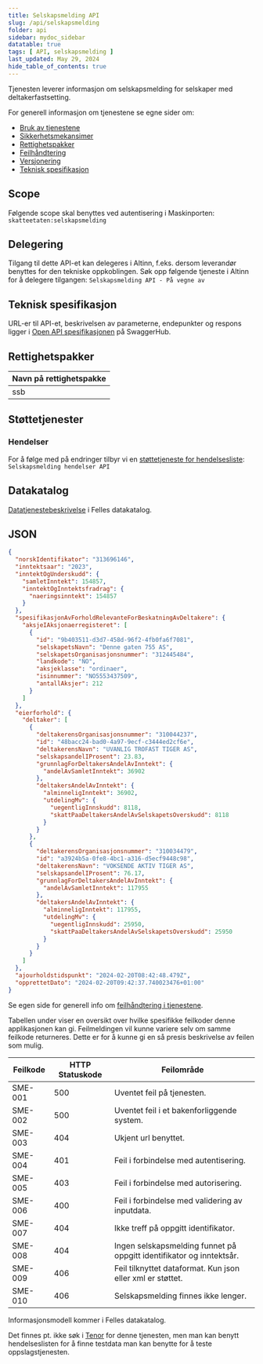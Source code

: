 ```yaml
---
title: Selskapsmelding API
slug: /api/selskapsmelding
folder: api
sidebar: mydoc_sidebar
datatable: true
tags: [ API, selskapsmelding ]
last_updated: May 29, 2024
hide_table_of_contents: true
---
```


<Summary>Tjenesten leverer informasjon om selskapsmelding for selskaper med deltakerfastsetting.</Summary>

<Tabs underline={true}>
<TabItem headerText="Om tjenesten" itemKey="itemKey-1" default>

For generell informasjon om tjenestene se egne sider om:

* [Bruk av tjenestene](../om/bruk.md)
* [Sikkerhetsmekansimer](../om/sikkerhet.md)
* [Rettighetspakker](../om/rettighetspakker.md)
* [Feilhåndtering](../om/feil.md)
* [Versjonering](../om/versjoner.md)
* [Teknisk spesifikasjon](../om/tekniskspesifikasjon.md)

## Scope

Følgende scope skal benyttes ved autentisering i Maskinporten: `skatteetaten:selskapsmelding`

## Delegering

Tilgang til dette API-et kan delegeres i Altinn, f.eks. dersom leverandør benyttes for den tekniske oppkoblingen. Søk
opp følgende tjeneste i Altinn for å delegere tilgangen: `Selskapsmelding API - På vegne av`

## Teknisk spesifikasjon

URL-er til API-et, beskrivelsen av parameterne, endepunkter og respons ligger
i [Open API spesifikasjonen](https://app.swaggerhub.com/apis/skatteetaten/selskapsmelding-api/) på SwaggerHub.

## Rettighetspakker

| Navn på rettighetspakke |	
|-------------------------|
| ssb                     |

## Støttetjenester

### Hendelser

For å følge med på endringer tilbyr vi
en [støttetjeneste for hendelsesliste](./hendelser.md): `Selskapsmelding hendelser API`

## Datakatalog
[Datatjenestebeskrivelse](https://dataservice-catalog.fellesdatakatalog.digdir.no/974761076/data-services/66602478f92ddf67bf17460d) i Felles datakatalog.

</TabItem>
<TabItem headerText="Eksempler" itemKey="itemKey-2"> 

## JSON

```json
{
  "norskIdentifikator": "313696146",
  "inntektsaar": "2023",
  "inntektOgUnderskudd": {
    "samletInntekt": 154857,
    "inntektOgInntektsfradrag": {
      "naeringsinntekt": 154857
    }
  },
  "spesifikasjonAvForholdRelevanteForBeskatningAvDeltakere": {
    "aksjeIAksjonaerregisteret": [
      {
        "id": "9b403511-d3d7-458d-96f2-4fb0fa6f7081",
        "selskapetsNavn": "Denne gaten 755 AS",
        "selskapetsOrganisasjonsnummer": "312445484",
        "landkode": "NO",
        "aksjeklasse": "ordinaer",
        "isinnummer": "NO5553437509",
        "antallAksjer": 212
      }
    ]
  },
  "eierforhold": {
    "deltaker": [
      {
        "deltakerensOrganisasjonsnummer": "310044237",
        "id": "48bacc24-bad0-4a97-9ecf-c3444ed2cf6e",
        "deltakerensNavn": "UVANLIG TROFAST TIGER AS",
        "selskapsandelIProsent": 23.83,
        "grunnlagForDeltakersAndelAvInntekt": {
          "andelAvSamletInntekt": 36902
        },
        "deltakersAndelAvInntekt": {
          "alminneligInntekt": 36902,
          "utdelingMv": {
            "uegentligInnskudd": 8118,
            "skattPaaDeltakersAndelAvSelskapetsOverskudd": 8118
          }
        }
      },
      {
        "deltakerensOrganisasjonsnummer": "310034479",
        "id": "a3924b5a-0fe8-4bc1-a316-d5ecf9448c98",
        "deltakerensNavn": "VOKSENDE AKTIV TIGER AS",
        "selskapsandelIProsent": 76.17,
        "grunnlagForDeltakersAndelAvInntekt": {
          "andelAvSamletInntekt": 117955
        },
        "deltakersAndelAvInntekt": {
          "alminneligInntekt": 117955,
          "utdelingMv": {
            "uegentligInnskudd": 25950,
            "skattPaaDeltakersAndelAvSelskapetsOverskudd": 25950
          }
        }
      }
    ]
  },
  "ajourholdstidspunkt": "2024-02-20T08:42:48.479Z",
  "opprettetDato": "2024-02-20T09:42:37.740023476+01:00"
}

```

</TabItem>
<TabItem headerText="Feilkoder" itemKey="itemKey-3">

Se egen side for generell info om [feilhåndtering i tjenestene](../om/feil.md).

Tabellen under viser en oversikt over hvilke spesifikke feilkoder denne applikasjonen kan gi. Feilmeldingen vil kunne
variere selv om samme feilkode returneres. Dette er for å kunne gi en så presis beskrivelse av feilen som mulig.

| Feilkode | HTTP Statuskode | Feilområde                                                           |
|----------|-----------------|----------------------------------------------------------------------|
| SME-001  | 500             | Uventet feil på tjenesten.                                           |
| SME-002  | 500             | Uventet feil i et bakenforliggende system.                           |
| SME-003  | 404             | Ukjent url benyttet.                                                 |
| SME-004  | 401             | Feil i forbindelse med autentisering.                                |
| SME-005  | 403             | Feil i forbindelse med autorisering.                                 |
| SME-006  | 400             | Feil i forbindelse med validering av inputdata.                      |
| SME-007  | 404             | Ikke treff på oppgitt identifikator.                                 |
| SME-008  | 404             | Ingen selskapsmelding funnet på oppgitt identifikator og inntektsår. |
| SME-009  | 406             | Feil tilknyttet dataformat. Kun json eller xml er støttet.           |
| SME-010  | 406             | Selskapsmelding finnes ikke lenger.                                  |

</TabItem>
<TabItem headerText="Informasjonsmodell" itemKey="itemKey-4">

Informasjonsmodell kommer i Felles datakatalog.

</TabItem>
<TabItem headerText="Test" itemKey="itemKey-5">

Det finnes pt. ikke søk i [Tenor](../test/tenor.md) for denne tjenesten, men man kan benytt hendelseslisten for å finne
testdata man kan benytte for å teste oppslagstjenesten.

</TabItem>
</Tabs>
